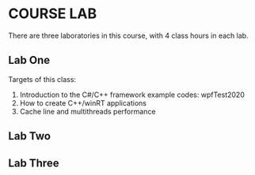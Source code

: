 # COURSE LAB

There are three laboratories in this course, with 4 class hours in each lab.

## Lab One

Targets of this class:
1. Introduction to the C#/C++ framework example codes: wpfTest2020
2. How to create C++/winRT applications
3. Cache line and multithreads performance



## Lab Two


## Lab Three




